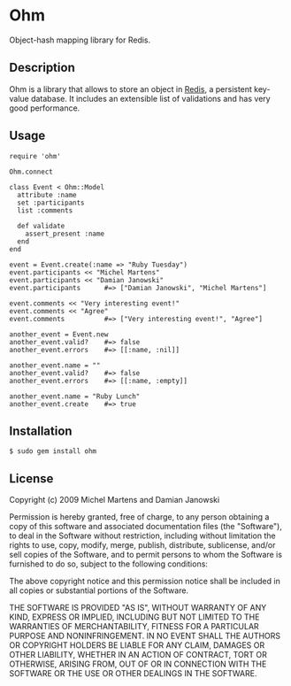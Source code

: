 Ohm
============

Object-hash mapping library for Redis.

Description
-----------

Ohm is a library that allows to store an object in
[Redis](http://code.google.com/p/redis/), a persistent key-value
database. It includes an extensible list of validations and has very
good performance.

Usage
-----

    require 'ohm'

    Ohm.connect

    class Event < Ohm::Model
      attribute :name
      set :participants
      list :comments

      def validate
        assert_present :name
      end
    end

    event = Event.create(:name => "Ruby Tuesday")
    event.participants << "Michel Martens"
    event.participants << "Damian Janowski"
    event.participants      #=> ["Damian Janowski", "Michel Martens"]

    event.comments << "Very interesting event!"
    event.comments << "Agree"
    event.comments          #=> ["Very interesting event!", "Agree"]

    another_event = Event.new
    another_event.valid?    #=> false
    another_event.errors    #=> [[:name, :nil]]

    another_event.name = ""
    another_event.valid?    #=> false
    another_event.errors    #=> [[:name, :empty]]

    another_event.name = "Ruby Lunch"
    another_event.create    #=> true

Installation
------------

    $ sudo gem install ohm

License
-------

Copyright (c) 2009 Michel Martens and Damian Janowski

Permission is hereby granted, free of charge, to any person
obtaining a copy of this software and associated documentation
files (the "Software"), to deal in the Software without
restriction, including without limitation the rights to use,
copy, modify, merge, publish, distribute, sublicense, and/or sell
copies of the Software, and to permit persons to whom the
Software is furnished to do so, subject to the following
conditions:

The above copyright notice and this permission notice shall be
included in all copies or substantial portions of the Software.

THE SOFTWARE IS PROVIDED "AS IS", WITHOUT WARRANTY OF ANY KIND,
EXPRESS OR IMPLIED, INCLUDING BUT NOT LIMITED TO THE WARRANTIES
OF MERCHANTABILITY, FITNESS FOR A PARTICULAR PURPOSE AND
NONINFRINGEMENT. IN NO EVENT SHALL THE AUTHORS OR COPYRIGHT
HOLDERS BE LIABLE FOR ANY CLAIM, DAMAGES OR OTHER LIABILITY,
WHETHER IN AN ACTION OF CONTRACT, TORT OR OTHERWISE, ARISING
FROM, OUT OF OR IN CONNECTION WITH THE SOFTWARE OR THE USE OR
OTHER DEALINGS IN THE SOFTWARE.
